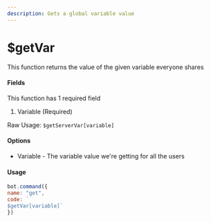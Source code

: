 ```yaml
---
description: Gets a global variable value
---
```


# $getVar

This function returns the value of the given variable everyone shares

#### Fields

This function has 1 required field

1. Variable (Required)

Raw Usage: `$getServerVar[variable]`

#### Options

* Variable - The variable value we're getting for all the users

#### Usage

```javascript
bot.command({
name: "get", 
code: `
$getVar[variable]`
})
```
